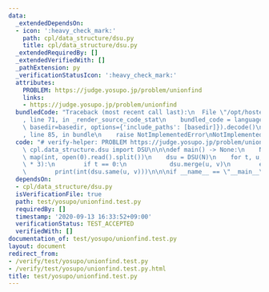 ```yaml
---
data:
  _extendedDependsOn:
  - icon: ':heavy_check_mark:'
    path: cpl/data_structure/dsu.py
    title: cpl/data_structure/dsu.py
  _extendedRequiredBy: []
  _extendedVerifiedWith: []
  _pathExtension: py
  _verificationStatusIcon: ':heavy_check_mark:'
  attributes:
    PROBLEM: https://judge.yosupo.jp/problem/unionfind
    links:
    - https://judge.yosupo.jp/problem/unionfind
  bundledCode: "Traceback (most recent call last):\n  File \"/opt/hostedtoolcache/Python/3.9.0/x64/lib/python3.9/site-packages/onlinejudge_verify/documentation/build.py\"\
    , line 71, in _render_source_code_stat\n    bundled_code = language.bundle(stat.path,\
    \ basedir=basedir, options={'include_paths': [basedir]}).decode()\n  File \"/opt/hostedtoolcache/Python/3.9.0/x64/lib/python3.9/site-packages/onlinejudge_verify/languages/python.py\"\
    , line 85, in bundle\n    raise NotImplementedError\nNotImplementedError\n"
  code: "# verify-helper: PROBLEM https://judge.yosupo.jp/problem/unionfind\nfrom\
    \ cpl.data_structure.dsu import DSU\n\n\ndef main() -> None:\n    N, _, *tuv =\
    \ map(int, open(0).read().split())\n    dsu = DSU(N)\n    for t, u, v in zip(*[iter(tuv)]\
    \ * 3):\n        if t == 0:\n            dsu.merge(u, v)\n        else:\n    \
    \        print(int(dsu.same(u, v)))\n\n\nif __name__ == \"__main__\":\n    main()\n"
  dependsOn:
  - cpl/data_structure/dsu.py
  isVerificationFile: true
  path: test/yosupo/unionfind.test.py
  requiredBy: []
  timestamp: '2020-09-13 16:33:52+09:00'
  verificationStatus: TEST_ACCEPTED
  verifiedWith: []
documentation_of: test/yosupo/unionfind.test.py
layout: document
redirect_from:
- /verify/test/yosupo/unionfind.test.py
- /verify/test/yosupo/unionfind.test.py.html
title: test/yosupo/unionfind.test.py
---
```


